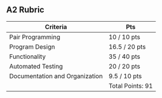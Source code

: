 ## A2 Rubric

| Criteria | Pts |
| -------- | ----|
| Pair Programming | 10 / 10 pts | 
| Program Design | 16.5 / 20 pts | 
| Functionality | 35 / 40 pts |
| Automated Testing | 20 / 20 pts |
| Documentation and Organization | 9.5 / 10 pts |
| | Total Points: 91 |
